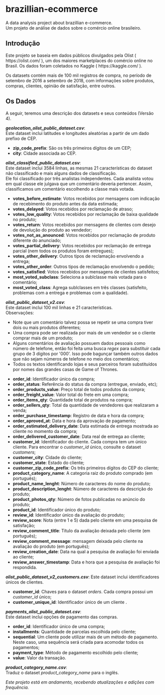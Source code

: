 # brazillian-ecommerce
A data analysis project about brazillian e-commerce.<br>
Um projeto de análise de dados sobre o comércio online brasileiro.


## Introdução
<p>Este projeto se baseia em dados públicos divulgados pela Olist ( https://olist.com/ ), um dos maiores marketplaces do comércio online no Brasil. Os dados foram coletados no Kaggle ( https://kaggle.com/ ).</p>
<p>Os datasets contém mais de 100 mil registros de compra, no período de setembro de 2016 a setembro de 2018, com informações sobre produtos, compras, clientes, opinião de satisfação, entre outros.</p>

## Os Dados
<p>A seguir, teremos uma descrição dos datasets e seus conteúdos  (Versão 4).</p>

<p><b><i>geolocation_olist_public_dataset.csv</i></b>:<br>
Este dataset inclui latitudes e longitudes aleatórias a partir de um dado prefixo de CEP.</p>

<ul>
  <li><b>zip_code_prefix</b>:
    São os três primeiros dígitos de um CEP;</li>
  <li><b>city</b>:
    Cidade associada ao CEP.</li>
</ul>

<p><b><i>olist_classified_public_dataset.csv</i></b>:<br>
Este dataset inclui 3584 linhas, as mesmas 21 características do dataset não classificado e mais alguns dados de classificação.<br>
Ele foi classificado por três analistas independentes. Cada analista votou em qual classe ele julgava que um comentário deveria pertencer. Assim, classificamos um comentário escolhendo a classe mais votada.</p>

<ul>
  <li><b>votes_before_estimate</b>:
    Votos recebidos por mensagens com indicação de recebimento do produto antes da data estimada;</li>
  <li><b>votes_delayed</b>:
    Votos recebidos por reclamação de atraso;</li>
  <li><b>votes_low_quality</b>:
    Votos recebidos por reclamação de baixa qualidade no produto;</li>
  <li><b>votes_return</b>:
    Votos recebidos por mensagens de clientes com desejo de devolução do produto ao vendedor;</li>
  <li><b>votes_not_as_anounced</b>:
    Votos recebidos por reclamação de produto diferente do anunciado;</li>
  <li><b>votes_partial_delivery</b>:
    Votos recebidos por reclamação de entrega parcial (nem todos os produtos foram entregues);</li>
  <li><b>votes_other_delivery</b>:
    Outros tipos de reclamação envolvendo a entrega;</li>
  <li><b>votes_other_order</b>:
    Outros tipos de reclamação envolvendo o pedido;</li>
  <li><b>votes_satisfied</b>:
    Votos recebidos por mensagens de clientes satisfeitos;</li>
  <li><b>most_voted_subclass</b>:
    Seleciona a sublclasse mais votada para o comentário;</li>
  <li><b>most_voted_class</b>:
    Agrega sublclasses em três classes (satisfeito, problemas com a entrega e problemas com a qualidade).</li>
</ul>

<p><b><i>olist_public_dataset_v2.csv</i></b>:<br>
Este dataset inclui 100 mil linhas e 21 características.<br>  
Observações:
<ul>
  <li>Note que um comentário talvez possa se repetir se uma compra tiver dois ou mais produtos diferentes;</li>
  <li>Uma compra pode ser realizada por mais de um vendedor se o cliente comprar mais de um produto;</li>
  <li>Alguns comentários de avaliação possuem dados pessoais como número de telefone, então foi feita uma busca <i>regex</i> para substituir cada grupo de 3 dígitos por '000'. Isso pode bagunçar também outros dados que não sejam números de telefone no meio dos comentários;</li>
  <li>Todos os textos identificando lojas e seus parceiros foram substituídos por nomes das grandes casas de Game of Thrones.</li>
</ul></p>

<ul>
  <li><b>order_id</b>:
    Identificador único da compra;</li>
  <li><b>order_status</b>:
    Referência do status da compra (entregue, enviado, etc);</li>
  <li><b>order_products_value</b>:
    Preço total de todos produtos da compra;</li>
  <li><b>order_freight_value</b>:
    Valor total do frete em uma compra;</li>
  <li><b>order_items_qty</b>:
    Quantidade total de produtos na compra;</li>
  <li><b>order_sellers_qty</b>:
    Total da quantidade de vendedores que realizaram a venda;</li>
  <li><b>order_purchase_timestamp</b>:
    Registro de data e hora da compra;</li>
  <li><b>order_aproved_at</b>:
    Data e hora da aprovação de pagamento;</li>
  <li><b>order_estimated_delivery_date</b>:
    Data estimada de entrega mostrada ao cliente no momento da compra;</li>
  <li><b>order_delivered_customer_date</b>:
    Data real de entrega ao cliente;</li>
  <li><b>customer_id</b>:
    Identificador do cliente. Cada compra tem um único cliente. Para encontrar o <i>customer_id</i> único, consulte o dataset <i>customers</i>;</li>
  <li><b>customer_city</b>:
    Cidade do cliente;</li>
  <li><b>customer_state</b>:
    Estado do cliente;</li>
  <li><b>customer_zip_code_prefix</b>:
    Os três primeiros dígitos do CEP do cliente;</li>
  <li><b>product_category_name</b>:
    A categoria raiz do produto comprado (em português);</li>
  <li><b>product_name_lenght</b>:
    Número de caracteres do nome do produto;</li>
  <li><b>product_description_lenght</b>:
    Número de caracteres da descrição do produto;</li>
  <li><b>product_photos_qty</b>:
    Número de fotos publicadas no anúncio do produto;</li>
  <li><b>product_id</b>:
    Identificador único do produto;</li>
  <li><b>review_id</b>:
    Identificador único da avaliação do produto;</li>
  <li><b>review_score</b>:
    Nota (entre 1 e 5) dada pelo cliente em uma pesquisa de satisfação;</li>
  <li><b>review_comment_title</b>:
    Título da avaliação deixada pelo cliente (em português);</li>
  <li><b>review_comment_message</b>:
    mensagem deixada pelo cliente na avaliação do produto (em português);</li>
  <li><b>review_creation_date</b>:
    Data na qual a pesquisa de avaliação foi enviada ao cliente;</li>
  <li><b>review_answer_timestamp</b>:
    Data e hora que a pesquisa de avaliação foi respondida.</li>             
</ul>

<p><b><i>olist_public_dataset_v2_customers.csv</i></b>:
Este dataset inclui identificadores únicos de clientes.</p>

<ul>
  <li><b>customer_id</b>:
    Chaves para o dataset <i>orders</i>. Cada compra possui um <i>customer_id</i> único;</li>
  <li><b>customer_unique_id</b>:
    Identificador único de um cliente .</li>
</ul>

<p><b><i>payments_olist_public_dataset.csv</i></b>:<br>
Este dataset inclui opções de pagamento das compras.</p>

<ul>
  <li><b>order_id</b>:
    Identificador único de uma compra;</li>
  <li><b>installments</b>:
    Quantidade de parcelas escolhida pelo cliente;</li>
  <li><b>sequential</b>:
    Um cliente pode utilizar mais de um método de pagamento. Neste caso, uma sequência será criada para acomodar todos os pagamentos;</li>
  <li><b>payment_type</b>:
    Método de pagamento escolhido pelo cliente;</li>
  <li><b>value</b>:
    Valor da transação.</li>
</ul>

<p><b><i>product_category_name.csv</i></b>:<br>
Traduz o dataset <i>product_category_name</i> para o inglês.</p>

<p><i>Este projeto está em andamento, recebendo atualizações e adições com frequência.</i></p>
